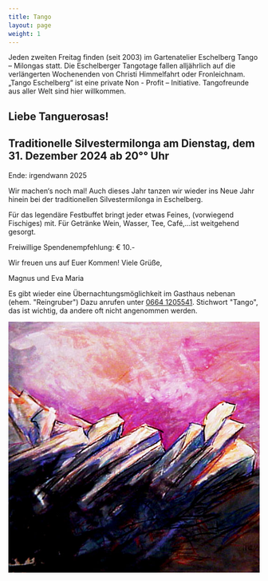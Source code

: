 ```yaml
---
title: Tango
layout: page
weight: 1
---
```


Jeden zweiten Freitag finden (seit 2003) im Gartenatelier Eschelberg Tango – Milongas statt. Die Eschelberger Tangotage fallen alljährlich auf die verlängerten Wochenenden von Christi Himmelfahrt oder Fronleichnam.  
„Tango Eschelberg“ ist eine private Non - Profit – Initiative. Tangofreunde aus aller Welt sind hier willkommen.


<!-- ### Begin BoD ShopWidget -->
<div id="bodShopWidget_3004110_print" class="bodShopWidget"></div><script type="text/javascript">if(typeof checkLibExist == "undefined"){var script = document.createElement("script");script.src ="//www.bod.de/public/js/bod/v1.1/shopWidget.min.js";script.type = "text/javascript";document.head.appendChild(script);var checkLibExist = true;}if(typeof books === "undefined") var books=[];books.push({"objID":"3004110","swKey":"b049b0f14113b8d5e96a87afaa08f71d","type":"print","size":"large","font":"nonSerif","shadow":true,"contour":true,"coverContour":true,"fontColor":"#000000","contourColor":"#000000","shadowBtn":true,"contourBtn":false,"bgColor":"#ffffff","btnFontColor":"#ffffff","btnColor":"#e84e0f","btnContourColor":"#e84e0f","shop":"de","mandantShopUrl":"https://buchshop.bod.de","lang":"de"});</script>
<!-- ### End BoD ShopWidget -->


## Liebe Tanguerosas!

## Traditionelle Silvestermilonga am Dienstag, dem 31. Dezember 2024 ab 20°° Uhr 
Ende: irgendwann 2025

Wir machen‘s noch mal! Auch dieses Jahr tanzen wir wieder ins Neue Jahr hinein 
bei der traditionellen Silvestermilonga in Eschelberg.

Für das legendäre Festbuffet bringt jeder etwas Feines, (vorwiegend Fischiges) mit. 
Für Getränke Wein, Wasser, Tee, Café,…ist weitgehend gesorgt.

Freiwillige Spendenempfehlung: € 10.- 

Wir freuen uns auf Euer Kommen! Viele Grüße,

Magnus und Eva Maria


Es gibt wieder eine Übernachtungsmöglichkeit im Gasthaus nebenan (ehem. "Reingruber") 
Dazu anrufen unter <a href="tel:+436641205541">0664 1205541</a>. Stichwort "Tango", das ist wichtig, da andere oft nicht angenommen werden.


![DonGiov](/files/tango/Don_Giov.MVC91-16_21-01-29.jpg)
